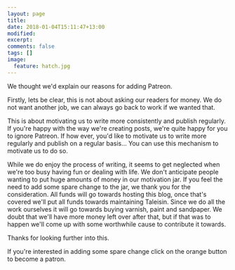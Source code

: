 ```yaml
---
layout: page
title: 
date: 2018-01-04T15:11:47+13:00
modified:
excerpt:
comments: false
tags: []
image:
  feature: hatch.jpg
---
```

We thought we'd explain our reasons for adding Patreon.

Firstly, lets be clear, this is not about asking our readers for money. We do
not want another job, we can always go back to work if we wanted that.

This is about motivating us to write more consistently and publish regularly. If
you're happy with the way we're creating posts, we're quite happy for you to
ignore Patreon. If how ever, you'd like to motivate us to write more regularly
and publish on a regular basis... You can use this mechanism to motivate us to
do so.

While we do enjoy the process of writing, it seems to get neglected when we're
too busy having fun or dealing with life. We don't anticipate people wanting to
put huge amounts of money in our motivation jar. If you feel the need to add
some spare change to the jar, we thank you for the consideration. All funds will
go towards hosting this blog, once that's covered we'll put all funds towards
maintaining Taleisin. Since we do all the work ourselves it will go towards
buying varnish, paint and sandpaper. We doubt that we'll have more money left
over after that, but if that was to happen we'll come up with some worthwhile
cause to contribute it towards.

Thanks for looking further into this. 

If you're interested in adding some spare change click on the orange button to
become a patron.
